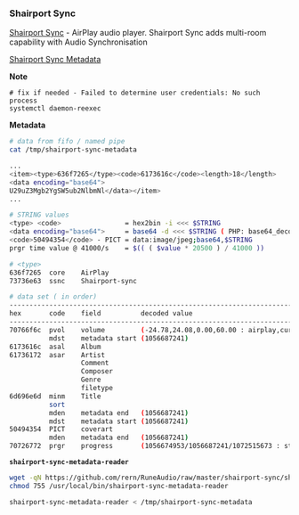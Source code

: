 ### Shairport Sync
[Shairport Sync](https://github.com/mikebrady/shairport-sync) - AirPlay audio player. Shairport Sync adds multi-room capability with Audio Synchronisation

[Shairport Sync Metadata](https://github.com/mikebrady/shairport-sync-metadata-reader)

**Note**
```
# fix if needed - Failed to determine user credentials: No such process
systemctl daemon-reexec
```

**Metadata**
```sh
# data from fifo / named pipe
cat /tmp/shairport-sync-metadata

...
<item><type>636f7265</type><code>6173616c</code><length>18</length>
<data encoding="base64">
U29uZ3Mgb2YgSW5ub2NlbmNl</data></item>
...

# STRING values
<type> <code>                = hex2bin -i <<< $STRING
<data encoding="base64">     = base64 -d <<< $STRING ( PHP: base64_decode( $DATA ); JS: atob( DATA ) )
<code>50494354</code> - PICT = data:image/jpeg;base64,$STRING
prgr time value @ 41000/s    = $(( ( $value * 20500 ) / 41000 ))

# <type>
636f7265  core    AirPlay
73736e63  ssnc    Shairport-sync

# data set ( in order)
----------------------------------------------------------------------------------
hex       code    field          decoded value
----------------------------------------------------------------------------------
70766f6c  pvol    volume         (-24.78,24.08,0.00,60.00 : airplay,current,limitH,limitL)
          mdst    metadata start (1056687241)
6173616c  asal    Album
61736172  asar    Artist
                  Comment
                  Composer
                  Genre
                  filetype
6d696e6d  minm    Title
          sort
          mden    metadata end   (1056687241)
          mdst    metadata start (1056687241)
50494354  PICT    coverart
          mden    metadata end   (1056687241)
70726772  prgr    progress       (1056674953/1056687241/1072515673 : start/elapsed/end
```

**`shairport-sync-metadata-reader`**
```sh
wget -qN https://github.com/rern/RuneAudio/raw/master/shairport-sync/shairport-sync-metadata-reader -P /usr/local/bin
chmod 755 /usr/local/bin/shairport-sync-metadata-reader

shairport-sync-metadata-reader < /tmp/shairport-sync-metadata
```
